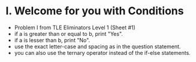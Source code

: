 # I. Welcome for you with Conditions

* Problem I from TLE Eliminators Level 1 (Sheet #1)
* if a is greater than or equal to b, print "Yes".
* if a is lesser than b, print "No".
* use the exact letter-case and spacing as in the question statement.
* you can also use the ternary operator instead of the if-else statements.